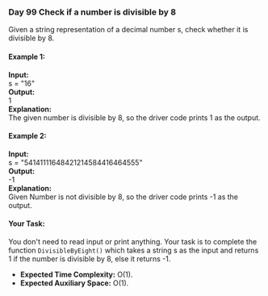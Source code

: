 ### Day 99 **Check if a number is divisible by 8**

Given a string representation of a decimal number s, check whether it is divisible by 8.

#### Example 1:

**Input:**  
s = "16"  
**Output:**  
1  
**Explanation:**  
The given number is divisible by 8, so the driver code prints 1 as the output.

#### Example 2:

**Input:**  
s = "54141111648421214584416464555"  
**Output:**  
-1  
**Explanation:**  
Given Number is not divisible by 8, so the driver code prints -1 as the output.

#### Your Task:

You don't need to read input or print anything. Your task is to complete the function `DivisibleByEight()` which takes a string s as the input and returns 1 if the number is divisible by 8, else it returns -1.

- **Expected Time Complexity:** O(1).
- **Expected Auxiliary Space:** O(1).